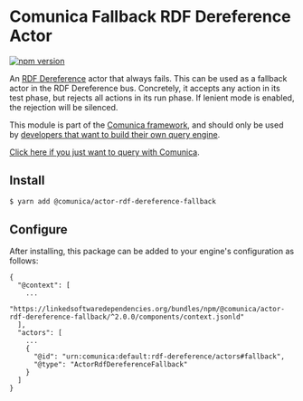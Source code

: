 # Comunica Fallback RDF Dereference Actor

[![npm version](https://badge.fury.io/js/%40comunica%2Factor-rdf-dereference-fallback.svg)](https://www.npmjs.com/package/@comunica/actor-rdf-dereference-fallback)

An [RDF Dereference](https://github.com/comunica/comunica/tree/master/packages/bus-rdf-dereference) actor that always fails.
This can be used as a fallback actor in the RDF Dereference bus.
Concretely, it accepts any action in its test phase, but rejects all actions in its run phase.
If lenient mode is enabled, the rejection will be silenced.

This module is part of the [Comunica framework](https://github.com/comunica/comunica),
and should only be used by [developers that want to build their own query engine](https://comunica.dev/docs/modify/).

[Click here if you just want to query with Comunica](https://comunica.dev/docs/query/).

## Install

```bash
$ yarn add @comunica/actor-rdf-dereference-fallback
```

## Configure

After installing, this package can be added to your engine's configuration as follows:
```text
{
  "@context": [
    ...
    "https://linkedsoftwaredependencies.org/bundles/npm/@comunica/actor-rdf-dereference-fallback/^2.0.0/components/context.jsonld"  
  ],
  "actors": [
    ...
    {
      "@id": "urn:comunica:default:rdf-dereference/actors#fallback",
      "@type": "ActorRdfDereferenceFallback"
    }
  ]
}
```
